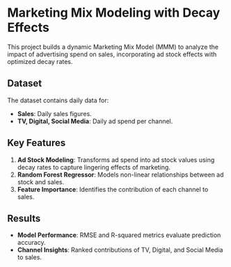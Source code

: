 # Marketing Mix Modeling with Decay Effects

This project builds a dynamic Marketing Mix Model (MMM) to analyze the impact of advertising spend on sales, incorporating ad stock effects with optimized decay rates.

## Dataset
The dataset contains daily data for:
- **Sales**: Daily sales figures.
- **TV, Digital, Social Media**: Daily ad spend per channel.

## Key Features
1. **Ad Stock Modeling**: Transforms ad spend into ad stock values using decay rates to capture lingering effects of marketing.
2. **Random Forest Regressor**: Models non-linear relationships between ad stock and sales.
3. **Feature Importance**: Identifies the contribution of each channel to sales.

## Results
- **Model Performance**: RMSE and R-squared metrics evaluate prediction accuracy.
- **Channel Insights**: Ranked contributions of TV, Digital, and Social Media to sales.
